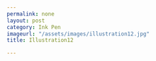 ```yaml
---
permalink: none
layout: post
category: Ink Pen
imageurl: "/assets/images/illustration12.jpg"
title: Illustration12

---
```

